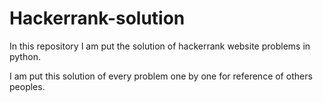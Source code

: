 # Hackerrank-solution

In this repository I am put the solution of hackerrank website problems in python.

I am put this solution of every problem one by one for reference of others peoples.
